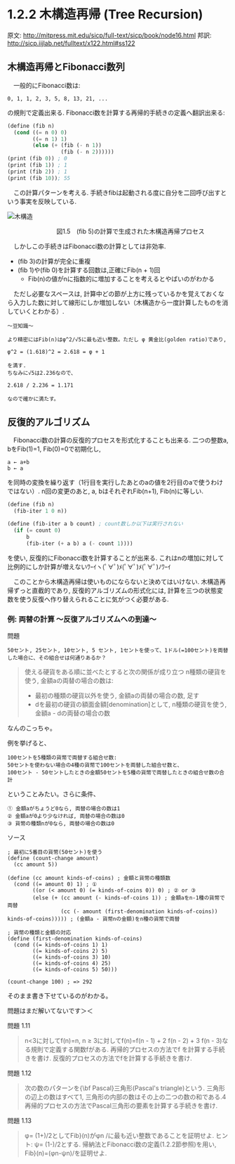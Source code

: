 # 1.2.2 木構造再帰 (Tree Recursion)
原文: http://mitpress.mit.edu/sicp/full-text/sicp/book/node16.html
邦訳: http://sicp.iijlab.net/fulltext/x122.html#ss122

## 木構造再帰とFibonacci数列

　一般的にFibonacci数は:

	0, 1, 1, 2, 3, 5, 8, 13, 21, ...

の規則で定義出来る. Fibonacci数を計算する再帰的手続きの定義へ翻訳出来る:

```fib.scm
(define (fib n)
  (cond ((= n 0) 0)
        ((= n 1) 1)
        (else (+ (fib (- n 1))
                 (fib (- n 2))))))
(print (fib 0)) ; 0
(print (fib 1)) ; 1
(print (fib 2)) ; 1
(print (fib 10)); 55

```

　この計算パターンを考える. 手続きfibは起動される度に自分を二回呼び出すという事実を反映している.

![木構造](http://gyazo.com/d575cbe6d9c6f5dcb1a6e6ecf18efb0f.png)

　　　　　　　　図1.5　(fib 5)の計算で生成された木構造再帰プロセス

　しかしこの手続きはFibonacci数の計算としては非効率. 

- (fib 3)の計算が完全に重複
- (fib 1)や(fib 0)を計算する回数は,正確にFib(n + 1)回
    - Fib(n)の値がnに指数的に増加することを考えるとやばいのがわかる

　ただし必要なスペースは, 計算中どの節が上方に残っているかを覚えておくなら入力した数に対して線形にしか増加しない（木構造から一度計算したものを消していくとわかる）.

```
〜豆知識〜

より精密にはFib(n)はφ^2/√5に最も近い整数。ただし φ 黄金比(golden ratio)であり, 

φ^2 = (1.618)^2 = 2.618 = φ + 1 

を満す.
ちなみに√5は2.236なので、

2.618 / 2.236 = 1.171

なので確かに満たす。
```


## 反復的アルゴリズム
　Fibonacci数の計算の反復的プロセスを形式化することも出来る. 二つの整数a, bをFib(1)=1, Fib(0)=0で初期化し,

    a ← a+b 
    b ← a 

を同時の変換を繰り返す（1行目を実行したあとのaの値を2行目のaで使うわけではない）. n回の変更のあと, a, bはそれぞれFib(n+1), Fib(n)に等しい.

```fib2.scm
(define (fib n)
  (fib-iter 1 0 n))

(define (fib-iter a b count) ; count数しか以下は実行されない
  (if (= count 0)
      b
      (fib-iter (+ a b) a (- count 1))))
```

を使い, 反復的にFibonacci数を計算することが出来る. 
これはnの増加に対して比例的にしか計算が増えないﾜｰｲヽ(ﾟ∀ﾟ)ﾒ(ﾟ∀ﾟ)ﾒ(ﾟ∀ﾟ)ﾉﾜｰｲ

　このことから木構造再帰は使いものにならないと決めてはいけない. 木構造再帰ずっと直截的であり, 反復的アルゴリズムの形式化には, 計算を三つの状態変数を使う反復へ作り替えられることに気がつく必要がある.

### 例: 両替の計算 〜反復アルゴリズムへの到達〜
問題 

    50セント, 25セント, 10セント, 5 セント, 1セントを使って、1ドル(=100セント)を両替した場合に、その組合せは何通りあるか？

>使える硬貨をある順に並べたとすると次の関係が成り立つ
>n種類の硬貨を使う, 金額aの両替の場合の数は:
>- 最初の種類の硬貨以外を使う, 金額aの両替の場合の数, 足す
>- dを最初の硬貨の額面金額[denomination]として, n種類の硬貨を使う, 金額a - dの両替の場合の数

なんのこっちゃ。

例を挙げると、


    100セントを5種類の貨幣で両替する組合せ数:
    50セントを使わない場合の4種の貨幣で100セントを両替した組合せ数と、
    100セント - 50セントしたときの金額50セントを5種の貨幣で両替したときの組合せ数の合計

ということみたい。さらに条件、

    ① 金額aがちょうど0なら, 両替の場合の数は1
    ② 金額aが0より少なければ, 両替の場合の数は0
    ③ 貨幣の種類nが0なら, 両替の場合の数は0


ソース

```
; 最初に5番目の貨幣(50セント)を使う
(define (count-change amount)
  (cc amount 5))

(define (cc amount kinds-of-coins) ; 金額と貨幣の種類数
  (cond ((= amount 0) 1) ; ①
        ((or (< amount 0) (= kinds-of-coins 0)) 0) ; ② or ③
        (else (+ (cc amount (- kinds-of-coins 1)) ; 金額aをn-1種の貨幣で両替
                 (cc (- amount (first-denomination kinds-of-coins)) kinds-of-coins))))) ; (金額a - 貨幣nの金額)をn種の貨幣で両替

; 貨幣の種類と金額の対応
(define (first-denomination kinds-of-coins)
  (cond ((= kinds-of-coins 1) 1)
        ((= kinds-of-coins 2) 5)
        ((= kinds-of-coins 3) 10)
        ((= kinds-of-coins 4) 25)
        ((= kinds-of-coins 5) 50)))

(count-change 100) ; => 292
```

そのまま書き下せているのがわかる。

問題はまだ解いてないです＞＜

問題 1.11
> n<3に対してf(n)=n, n ≥ 3に対してf(n)=f(n - 1) + 2 f(n - 2) + 3 f(n - 3)なる規則で定義する関数fがある. 再帰的プロセスの方法でf を計算する手続きを書け. 反復的プロセスの方法でfを計算する手続きを書け. 

問題 1.12

> 次の数のパターンを{\bf Pascal}三角形(Pascal's triangle)という. 
三角形の辺上の数はすべて1, 三角形の内部の数はその上の二つの数の和である.4 再帰的プロセスの方法でPascal三角形の要素を計算する手続きを書け. 

問題 1.13

> φ= (1+)/2としてFib}(n)がφn /に最も近い整数であることを証明せよ. ヒント: ψ= (1-)/2とする. 帰納法とFibonacci数の定義(1.2.2節参照)を用い, Fib}(n)=(φn-ψn)/を証明せよ. 
